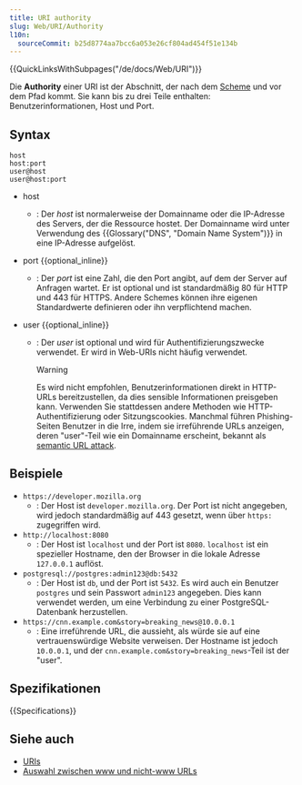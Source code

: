 ```yaml
---
title: URI authority
slug: Web/URI/Authority
l10n:
  sourceCommit: b25d8774aa7bcc6a053e26cf804ad454f51e134b
---
```


{{QuickLinksWithSubpages("/de/docs/Web/URI")}}

Die **Authority** einer URI ist der Abschnitt, der nach dem [Scheme](/de/docs/Web/URI/Schemes) und vor dem Pfad kommt. Sie kann bis zu drei Teile enthalten: Benutzerinformationen, Host und Port.

## Syntax

```url
host
host:port
user@host
user@host:port
```

- host
  - : Der _host_ ist normalerweise der Domainname oder die IP-Adresse des Servers, der die Ressource hostet. Der Domainname wird unter Verwendung des {{Glossary("DNS", "Domain Name System")}} in eine IP-Adresse aufgelöst.
- port {{optional_inline}}
  - : Der _port_ ist eine Zahl, die den Port angibt, auf dem der Server auf Anfragen wartet. Er ist optional und ist standardmäßig 80 für HTTP und 443 für HTTPS. Andere Schemes können ihre eigenen Standardwerte definieren oder ihn verpflichtend machen.
- user {{optional_inline}}

  - : Der _user_ ist optional und wird für Authentifizierungszwecke verwendet. Er wird in Web-URIs nicht häufig verwendet.

    > [!WARNING]
    > Es wird nicht empfohlen, Benutzerinformationen direkt in HTTP-URLs bereitzustellen, da dies sensible Informationen preisgeben kann. Verwenden Sie stattdessen andere Methoden wie HTTP-Authentifizierung oder Sitzungscookies. Manchmal führen Phishing-Seiten Benutzer in die Irre, indem sie irreführende URLs anzeigen, deren "user"-Teil wie ein Domainname erscheint, bekannt als [semantic URL attack](https://en.wikipedia.org/wiki/Semantic_URL_attack).

## Beispiele

- `https://developer.mozilla.org`
  - : Der Host ist `developer.mozilla.org`. Der Port ist nicht angegeben, wird jedoch standardmäßig auf 443 gesetzt, wenn über `https:` zugegriffen wird.
- `http://localhost:8080`
  - : Der Host ist `localhost` und der Port ist `8080`. `localhost` ist ein spezieller Hostname, den der Browser in die lokale Adresse `127.0.0.1` auflöst.
- `postgresql://postgres:admin123@db:5432`
  - : Der Host ist `db`, und der Port ist `5432`. Es wird auch ein Benutzer `postgres` und sein Passwort `admin123` angegeben. Dies kann verwendet werden, um eine Verbindung zu einer PostgreSQL-Datenbank herzustellen.
- `https://cnn.example.com&story=breaking_news@10.0.0.1`
  - : Eine irreführende URL, die aussieht, als würde sie auf eine vertrauenswürdige Website verweisen. Der Hostname ist jedoch `10.0.0.1`, und der `cnn.example.com&story=breaking_news`-Teil ist der "user".

## Spezifikationen

{{Specifications}}

## Siehe auch

- [URIs](/de/docs/Web/URI)
- [Auswahl zwischen www und nicht-www URLs](/de/docs/Web/URI/Authority/Choosing_between_www_and_non-www_URLs)
